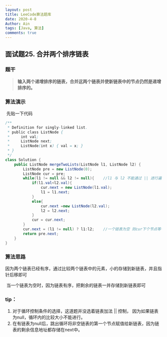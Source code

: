 ```yaml
---
layout: post
title: LeeCode算法题库
date: 2020-4-8
Author: Ain
tags: [Java, 算法]
comments: true
---
```

## 面试题25. 合并两个排序链表

### 题干

> **输入两个递增排序的链表，合并这两个链表并使新链表中的节点仍然是递增排序的。**



### 算法演示

​	先贴一下代码

```Java
/**
 * Definition for singly-linked list.
 * public class ListNode {
 *     int val;
 *     ListNode next;
 *     ListNode(int x) { val = x; }
 * }
 */
class Solution {
    public ListNode mergeTwoLists(ListNode l1, ListNode l2) {
        ListNode pre = new ListNode(0);
        ListNode cur = pre;
        while(l1 != null && l2 != null){    //l1 与 l2 不能通过 || 进行遍历 若两个链表一个为空 则不能进行val的比较
            if(l1.val<l2.val){                 
                cur.next = new ListNode(l1.val);
                l1 = l1.next;
            }
            else{
                cur.next =new ListNode(l2.val);              
                l2 = l2.next;
            }
            cur = cur.next;
        }
        cur.next = (l1 != null) ? l1:l2;    //一个链表为空 则cur下个节点等于非空链表的剩下节点的第一个即可，因为链表有序 且后续节点的信息通过next指针相连
        return pre.next;
    }
}
```



### 算法思路

​	因为两个链表已经有序，通过比较两个链表中的元素，小的存储到新链表，并且指针后移即可

​	当一个链表为空时，因为链表有序，把剩余的链表一并存储到新链表即可



### tip：

1. 对于循环控制条件的选择，这道题并没选着链表加法  || 控制， 因为如果链表为null，循环内的比较大小不能进行。
2. 在有链表为null后，跳出循环将非空链表的第一个节点赋值给新链表，因为链表的剩余信息地址都存储在next中。





